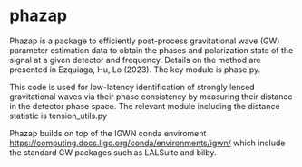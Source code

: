 # phazap

Phazap is a package to efficiently post-process gravitational wave (GW) parameter estimation data to obtain the phases and polarization state of the signal at a given detector and frequency. Details on the method are presented in Ezquiaga, Hu, Lo (2023). The key module is phase.py.

This code is used for low-latency identification of strongly lensed gravitational waves via their phase consistency by measuring their distance in the detector phase space. The relevant module including the distance statistic is tension_utils.py

Phazap builds on top of the IGWN conda enviroment https://computing.docs.ligo.org/conda/environments/igwn/ which include the standard GW packages such as LALSuite and bilby.

